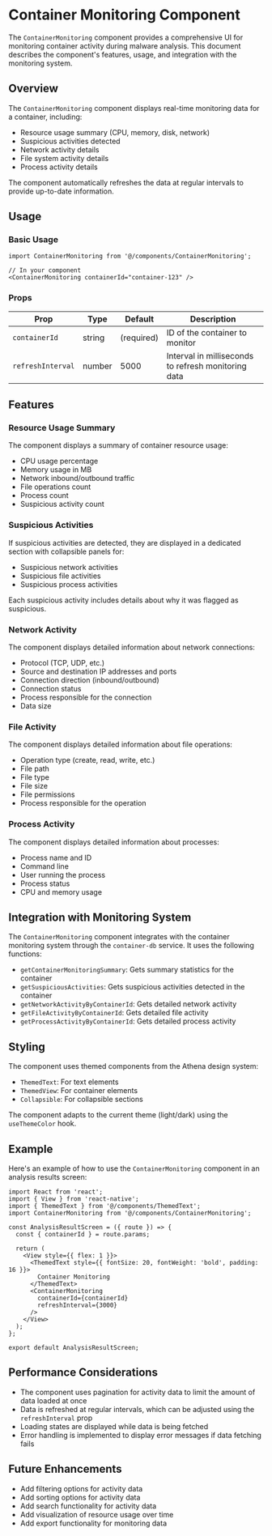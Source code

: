 # Container Monitoring Component

The `ContainerMonitoring` component provides a comprehensive UI for monitoring container activity during malware analysis. This document describes the component's features, usage, and integration with the monitoring system.

## Overview

The `ContainerMonitoring` component displays real-time monitoring data for a container, including:

- Resource usage summary (CPU, memory, disk, network)
- Suspicious activities detected
- Network activity details
- File system activity details
- Process activity details

The component automatically refreshes the data at regular intervals to provide up-to-date information.

## Usage

### Basic Usage

```tsx
import ContainerMonitoring from '@/components/ContainerMonitoring';

// In your component
<ContainerMonitoring containerId="container-123" />
```

### Props

| Prop | Type | Default | Description |
|------|------|---------|-------------|
| `containerId` | string | (required) | ID of the container to monitor |
| `refreshInterval` | number | 5000 | Interval in milliseconds to refresh monitoring data |

## Features

### Resource Usage Summary

The component displays a summary of container resource usage:

- CPU usage percentage
- Memory usage in MB
- Network inbound/outbound traffic
- File operations count
- Process count
- Suspicious activity count

### Suspicious Activities

If suspicious activities are detected, they are displayed in a dedicated section with collapsible panels for:

- Suspicious network activities
- Suspicious file activities
- Suspicious process activities

Each suspicious activity includes details about why it was flagged as suspicious.

### Network Activity

The component displays detailed information about network connections:

- Protocol (TCP, UDP, etc.)
- Source and destination IP addresses and ports
- Connection direction (inbound/outbound)
- Connection status
- Process responsible for the connection
- Data size

### File Activity

The component displays detailed information about file operations:

- Operation type (create, read, write, etc.)
- File path
- File type
- File size
- File permissions
- Process responsible for the operation

### Process Activity

The component displays detailed information about processes:

- Process name and ID
- Command line
- User running the process
- Process status
- CPU and memory usage

## Integration with Monitoring System

The `ContainerMonitoring` component integrates with the container monitoring system through the `container-db` service. It uses the following functions:

- `getContainerMonitoringSummary`: Gets summary statistics for the container
- `getSuspiciousActivities`: Gets suspicious activities detected in the container
- `getNetworkActivityByContainerId`: Gets detailed network activity
- `getFileActivityByContainerId`: Gets detailed file activity
- `getProcessActivityByContainerId`: Gets detailed process activity

## Styling

The component uses themed components from the Athena design system:

- `ThemedText`: For text elements
- `ThemedView`: For container elements
- `Collapsible`: For collapsible sections

The component adapts to the current theme (light/dark) using the `useThemeColor` hook.

## Example

Here's an example of how to use the `ContainerMonitoring` component in an analysis results screen:

```tsx
import React from 'react';
import { View } from 'react-native';
import { ThemedText } from '@/components/ThemedText';
import ContainerMonitoring from '@/components/ContainerMonitoring';

const AnalysisResultScreen = ({ route }) => {
  const { containerId } = route.params;
  
  return (
    <View style={{ flex: 1 }}>
      <ThemedText style={{ fontSize: 20, fontWeight: 'bold', padding: 16 }}>
        Container Monitoring
      </ThemedText>
      <ContainerMonitoring 
        containerId={containerId} 
        refreshInterval={3000} 
      />
    </View>
  );
};

export default AnalysisResultScreen;
```

## Performance Considerations

- The component uses pagination for activity data to limit the amount of data loaded at once
- Data is refreshed at regular intervals, which can be adjusted using the `refreshInterval` prop
- Loading states are displayed while data is being fetched
- Error handling is implemented to display error messages if data fetching fails

## Future Enhancements

- Add filtering options for activity data
- Add sorting options for activity data
- Add search functionality for activity data
- Add visualization of resource usage over time
- Add export functionality for monitoring data

